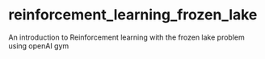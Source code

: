 # reinforcement_learning_frozen_lake
An introduction to Reinforcement learning with the frozen lake problem using openAI gym
